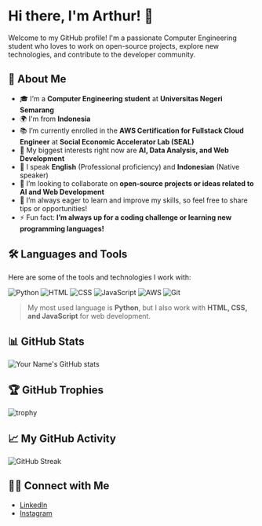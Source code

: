 # Hi there, I'm Arthur! 👋

Welcome to my GitHub profile! I'm a passionate Computer Engineering student who loves to work on open-source projects, explore new technologies, and contribute to the developer community.

## 🚀 About Me

- 🎓 I’m a **Computer Engineering student** at **Universitas Negeri Semarang**
- 🌍 I'm from **Indonesia**
- 📚 I’m currently enrolled in the **AWS Certification for Fullstack Cloud Engineer** at **Social Economic Accelerator Lab (SEAL)**
- 🌱 My biggest interests right now are **AI, Data Analysis, and Web Development**
- 💬 I speak **English** (Professional proficiency) and **Indonesian** (Native speaker)
- 👯 I’m looking to collaborate on **open-source projects or ideas related to AI and Web Development**
- 🤔 I’m always eager to learn and improve my skills, so feel free to share tips or opportunities!
- ⚡ Fun fact: **I’m always up for a coding challenge or learning new programming languages!**

## 🛠️ Languages and Tools

Here are some of the tools and technologies I work with:

![Python](https://img.shields.io/badge/-Python-black?style=flat-square&logo=python)
![HTML](https://img.shields.io/badge/-HTML-black?style=flat-square&logo=html5)
![CSS](https://img.shields.io/badge/-CSS-black?style=flat-square&logo=css3)
![JavaScript](https://img.shields.io/badge/-JavaScript-black?style=flat-square&logo=javascript)
![AWS](https://img.shields.io/badge/-AWS-black?style=flat-square&logo=amazon-aws)
![Git](https://img.shields.io/badge/-Git-black?style=flat-square&logo=git)

> My most used language is **Python**, but I also work with **HTML, CSS, and JavaScript** for web development.

## 📊 GitHub Stats

![Your Name's GitHub stats](https://github-readme-stats.vercel.app/api?username=ArthurGregorius&show_icons=true&theme=radical)

## 🏆 GitHub Trophies

![trophy](https://github-profile-trophy.vercel.app/?username=ArthurGregorius)

## 📈 My GitHub Activity

![GitHub Streak](https://github-readme-streak-stats.herokuapp.com/?user=ArthurGregorius)

## 🧑‍💻 Connect with Me

- [LinkedIn](https://www.linkedin.com/in/arthur-gregorius-pongoh-125322248/)
- [Instagram](https://www.instagram.com/arthurgvp)

